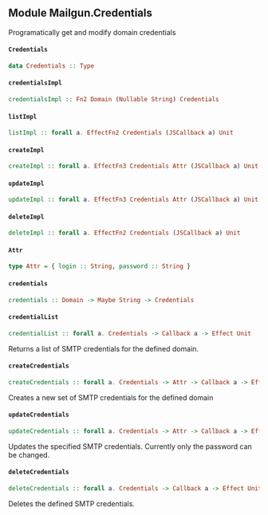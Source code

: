 ## Module Mailgun.Credentials

Programatically get and modify domain credentials

#### `Credentials`

``` purescript
data Credentials :: Type
```

#### `credentialsImpl`

``` purescript
credentialsImpl :: Fn2 Domain (Nullable String) Credentials
```

#### `listImpl`

``` purescript
listImpl :: forall a. EffectFn2 Credentials (JSCallback a) Unit
```

#### `createImpl`

``` purescript
createImpl :: forall a. EffectFn3 Credentials Attr (JSCallback a) Unit
```

#### `updateImpl`

``` purescript
updateImpl :: forall a. EffectFn3 Credentials Attr (JSCallback a) Unit
```

#### `deleteImpl`

``` purescript
deleteImpl :: forall a. EffectFn2 Credentials (JSCallback a) Unit
```

#### `Attr`

``` purescript
type Attr = { login :: String, password :: String }
```

#### `credentials`

``` purescript
credentials :: Domain -> Maybe String -> Credentials
```

#### `credentialList`

``` purescript
credentialList :: forall a. Credentials -> Callback a -> Effect Unit
```

Returns a list of SMTP credentials for the defined domain.

#### `createCredentials`

``` purescript
createCredentials :: forall a. Credentials -> Attr -> Callback a -> Effect Unit
```

Creates a new set of SMTP credentials for the defined domain

#### `updateCredentials`

``` purescript
updateCredentials :: forall a. Credentials -> Attr -> Callback a -> Effect Unit
```

Updates the specified SMTP credentials. Currently only the password can be changed.

#### `deleteCredentials`

``` purescript
deleteCredentials :: forall a. Credentials -> Callback a -> Effect Unit
```

Deletes the defined SMTP credentials.


